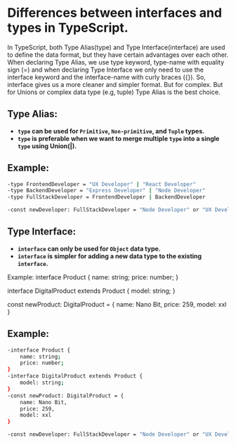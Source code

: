 # Differences between interfaces and types in TypeScript.

In TypeScript, both Type Alias(type) and Type Interface(interface) are used to define the data format, but they have certain advantages over each other. When declaring Type Alias, we use type keyword, type-name with equality sign (=) and when declaring Type Interface we only need to use the interface keyword and the interface-name with curly braces ({}). So, interface gives us a more cleaner and simpler format.  But for complex. But for Unions or complex data type (e.g, tuple) Type Alias is the best choice.


## Type Alias:
- **<code>type</code> can be used for <code>Primitive</code>, <code>Non-primitive</code>, and <code>Tuple</code> types.**
- **<code>type</code> is preferable when we want to merge multiple <code>type</code> into a single <code>type</code> using Union(|).**
## Example:
```bash
-type FrontendDeveloper = "UX Developer" | "React Developer"
-type BackendDeveloper = "Express Developer" | "Node Developer"
-type FullStackDeveloper = FrontendDeveloper | BackendDeveloper 

-const newDeveloper: FullStackDeveloper = "Node Developer" or "UX Developer" or "Express Developer" or "UX Developer" (Any one of these options can be used here)
```

## Type Interface:
- **<code>interface</code> can only be used for <code>Object</code> data type.**
- **<code>interface</code> is simpler for adding a new data type to the existing <code>interface</code>.**




Example: 
interface Product {
    name: string;
    price: number;
}

interface DigitalProduct extends Product {
    model: string;
}

const newProduct: DigitalProduct = {
    name: Nano Bit,
    price: 259,
    model: xxl
}


## Example:
```bash
-interface Product {
    name: string;
    price: number;
}
-interface DigitalProduct extends Product {
    model: string;
}
-const newProduct: DigitalProduct = {
    name: Nano Bit,
    price: 259,
    model: xxl
}

-const newDeveloper: FullStackDeveloper = "Node Developer" or "UX Developer" or "Express Developer" or "UX Developer" (Any one of these options can be used here)
```